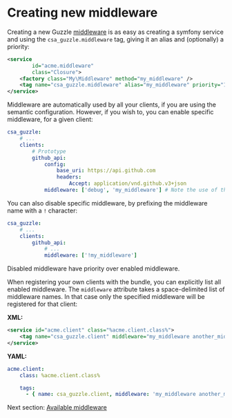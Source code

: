 Creating new middleware
=======================

Creating a new Guzzle [middleware](http://guzzle.readthedocs.org/en/latest/handlers-and-middleware.html#middleware)
is as easy as creating a symfony service and using the `csa_guzzle.middleware` tag, giving it an alias and
(optionally) a priority:

```xml
<service
        id="acme.middleware"
        class="Closure">
    <factory class="My\Middleware" method="my_middleware" />
    <tag name="csa_guzzle.middleware" alias="my_middleware" priority="100" />
</service>
```

Middleware are automatically used by all your clients, if you are using the semantic configuration.
However, if you wish to, you can enable specific middleware, for a given client:

```yml
csa_guzzle:
    # ...
    clients:
        # Prototype
        github_api:
            config:
                base_uri: https://api.github.com
                headers:
                    Accept: application/vnd.github.v3+json
            middleware: ['debug', 'my_middleware'] # Note the use of the alias defined earlier in the service definition.
```

You can also disable specific middleware, by prefixing the middleware name with a `!` character:

```yml
csa_guzzle:
    # ...
    clients:
        github_api:
            # ...
            middleware: ['!my_middleware']
```

Disabled middleware have priority over enabled middleware.

When registering your own clients with the bundle, you can explicitly list all
enabled middleware. The `middleware` attribute takes a space-delimited list of
middleware names. In that case only the specified middleware will be registered
for that client:

**XML:**

```xml
<service id="acme.client" class="%acme.client.class%">
    <tag name="csa_guzzle.client" middleware="my_middleware another_middleware !yet_another_middleware" />
</service>
```

**YAML:**

```yml
acme.client:
    class: %acme.client.class%

    tags:
      - { name: csa_guzzle.client, middleware: 'my_middleware another_middleware !yet_another_middleware'}
```

Next section: [Available middleware](available_middleware.md)
